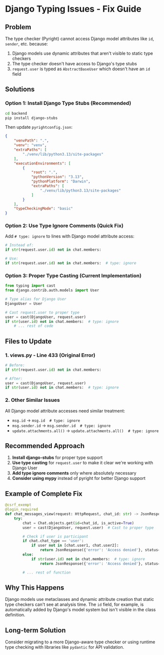 # Django Typing Issues - Fix Guide

## Problem
The type checker (Pyright) cannot access Django model attributes like `id`, `sender`, etc. because:
1. Django models use dynamic attributes that aren't visible to static type checkers
2. The type checker doesn't have access to Django's type stubs
3. `request.user` is typed as `AbstractBaseUser` which doesn't have an `id` field

## Solutions

### Option 1: Install Django Type Stubs (Recommended)
```bash
cd backend
pip install django-stubs
```

Then update `pyrightconfig.json`:
```json
{
    "venvPath": ".",
    "venv": "venv",
    "extraPaths": [
        "./venv/lib/python3.13/site-packages"
    ],
    "executionEnvironments": [
        {
            "root": ".",
            "pythonVersion": "3.13",
            "pythonPlatform": "Darwin",
            "extraPaths": [
                "./venv/lib/python3.13/site-packages"
            ]
        }
    ],
    "typeCheckingMode": "basic"
}
```

### Option 2: Use Type Ignore Comments (Quick Fix)
Add `# type: ignore` to lines with Django model attribute access:

```python
# Instead of:
if str(request.user.id) not in chat.members:

# Use:
if str(request.user.id) not in chat.members:  # type: ignore
```

### Option 3: Proper Type Casting (Current Implementation)
```python
from typing import cast
from django.contrib.auth.models import User

# Type alias for Django User
DjangoUser = User

# Cast request.user to proper type
user = cast(DjangoUser, request.user)
if str(user.id) not in chat.members:  # type: ignore
    # ... rest of code
```

## Files to Update

### 1. views.py - Line 433 (Original Error)
```python
# Before:
if str(request.user.id) not in chat.members:

# After:
user = cast(DjangoUser, request.user)
if str(user.id) not in chat.members:  # type: ignore
```

### 2. Other Similar Issues
All Django model attribute accesses need similar treatment:
- `msg.id` → `msg.id  # type: ignore`
- `msg.sender.id` → `msg.sender.id  # type: ignore`
- `update.attachments.all()` → `update.attachments.all()  # type: ignore`

## Recommended Approach

1. **Install django-stubs** for proper type support
2. **Use type casting** for `request.user` to make it clear we're working with Django User
3. **Add type ignore comments** only where absolutely necessary
4. **Consider using mypy** instead of pyright for better Django support

## Example of Complete Fix

```python
@csrf_exempt
@login_required
def chat_messages_view(request: HttpRequest, chat_id: str) -> JsonResponse:
    try:
        chat = Chat.objects.get(id=chat_id, is_active=True)
        user = cast(DjangoUser, request.user)  # Cast to proper type

        # Check if user is participant
        if chat.chat_type == 'user':
            if user not in [chat.user1, chat.user2]:
                return JsonResponse({'error': 'Access denied'}, status=403)
        else:
            if str(user.id) not in chat.members:  # type: ignore
                return JsonResponse({'error': 'Access denied'}, status=403)

        # ... rest of function
```

## Why This Happens

Django models use metaclasses and dynamic attribute creation that static type checkers can't see at analysis time. The `id` field, for example, is automatically added by Django's model system but isn't visible in the class definition.

## Long-term Solution

Consider migrating to a more Django-aware type checker or using runtime type checking with libraries like `pydantic` for API validation.
